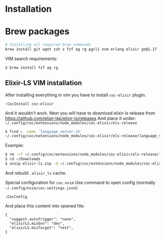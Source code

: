 # Installation

# Brew packages

```bash
# Installing all required brew commands
brew install git wget zsh z fzf ag rg pgcli nvm erlang elixir go@1.17
```

VIM search requirements:

```bash
$ brew install fzf ag rg
```

## Elixir-LS VIM installation
After installing everything in vim you have to install `coc-elixir` plugin.

```
:CocInstall coc-elixir
```

And it wouldn't work. 
Next you will have to download elixir-ls release from https://github.com/elixir-lsp/elixir-ls/releases
And place it under: `~/.config/coc/extensions/node_modules/coc-elixir/els-release`

```bash
$ find ~ -name 'language_server.sh'
~/.config/coc/extensions/node_modules/coc-elixir/els-release/language_server.sh
```

Example:

```bash
$ rm -rf ~/.config/coc/extensions/node_modules/coc-elixir/els-release/*
$ cd ~/Downloads
$ unzip elixir-ls.zip -d ~/.config/coc/extensions/node_modules/coc-elixir/els-release/
```

And rebuild `.elixir_ls` cache. 

Special configuration for `coc.nvim`
Use command to open config (normally `~/.config/nvim/coc-settings.json`):

```
:CocConfig
```

And place this content into opened file:

```
{
  "suggest.autoTrigger": "none",
  "elixirLS.mixEnv": "dev",
  "elixirLS.mixTarget": "test",
}
```
